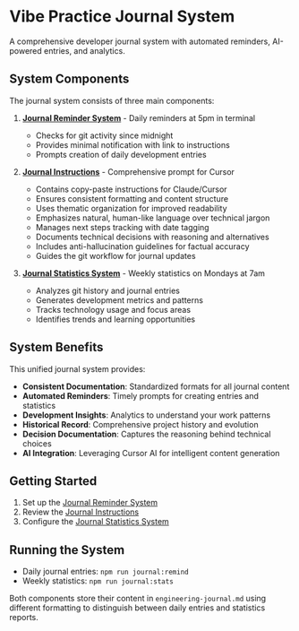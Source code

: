 # Vibe Practice Journal System

A comprehensive developer journal system with automated reminders, AI-powered entries, and analytics.

## System Components

The journal system consists of three main components:

1. **[Journal Reminder System](./JOURNAL_REMINDER.md)** - Daily reminders at 5pm in terminal
   - Checks for git activity since midnight
   - Provides minimal notification with link to instructions
   - Prompts creation of daily development entries

2. **[Journal Instructions](./JOURNAL_INSTRUCTIONS.md)** - Comprehensive prompt for Cursor
   - Contains copy-paste instructions for Claude/Cursor
   - Ensures consistent formatting and content structure
   - Uses thematic organization for improved readability
   - Emphasizes natural, human-like language over technical jargon
   - Manages next steps tracking with date tagging
   - Documents technical decisions with reasoning and alternatives
   - Includes anti-hallucination guidelines for factual accuracy
   - Guides the git workflow for journal updates

3. **[Journal Statistics System](./JOURNAL_STATISTICS.md)** - Weekly statistics on Mondays at 7am
   - Analyzes git history and journal entries
   - Generates development metrics and patterns
   - Tracks technology usage and focus areas
   - Identifies trends and learning opportunities

## System Benefits

This unified journal system provides:

- **Consistent Documentation**: Standardized formats for all journal content
- **Automated Reminders**: Timely prompts for creating entries and statistics
- **Development Insights**: Analytics to understand your work patterns
- **Historical Record**: Comprehensive project history and evolution
- **Decision Documentation**: Captures the reasoning behind technical choices
- **AI Integration**: Leveraging Cursor AI for intelligent content generation

## Getting Started

1. Set up the [Journal Reminder System](./JOURNAL_REMINDER.md)
2. Review the [Journal Instructions](./JOURNAL_INSTRUCTIONS.md)
3. Configure the [Journal Statistics System](./JOURNAL_STATISTICS.md)

## Running the System

- Daily journal entries: `npm run journal:remind`
- Weekly statistics: `npm run journal:stats`

Both components store their content in `engineering-journal.md` using different formatting to distinguish between daily entries and statistics reports. 
